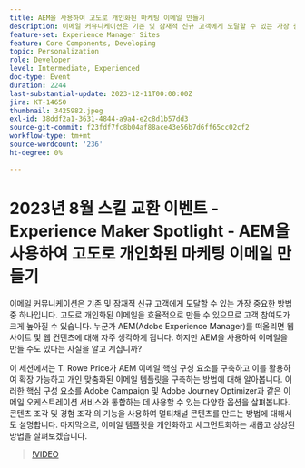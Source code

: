 ```yaml
---
title: AEM을 사용하여 고도로 개인화된 마케팅 이메일 만들기
description: 이메일 커뮤니케이션은 기존 및 잠재적 신규 고객에게 도달할 수 있는 가장 중요한 방법 중 하나입니다. 고도로 개인화된 이메일을 효율적으로 만들 수 있으므로 고객 참여도가 크게 높아질 수 있습니다. 누군가 AEM(Adobe Experience Manager)를 떠올리면 웹 사이트 및 웹 컨텐츠에 대해 자주 생각하게 됩니다. 하지만 AEM을 사용하여 이메일을 만들 수도 있다는 사실을 알고 계십니까
feature-set: Experience Manager Sites
feature: Core Components, Developing
topic: Personalization
role: Developer
level: Intermediate, Experienced
doc-type: Event
duration: 2244
last-substantial-update: 2023-12-11T00:00:00Z
jira: KT-14650
thumbnail: 3425982.jpeg
exl-id: 38ddf2a1-3631-4844-a9a4-e2c8d1b57dd3
source-git-commit: f23fdf7fc8b04af88ace43e56b7d6ff65cc02cf2
workflow-type: tm+mt
source-wordcount: '236'
ht-degree: 0%

---
```


# 2023년 8월 스킬 교환 이벤트 - Experience Maker Spotlight - AEM을 사용하여 고도로 개인화된 마케팅 이메일 만들기

이메일 커뮤니케이션은 기존 및 잠재적 신규 고객에게 도달할 수 있는 가장 중요한 방법 중 하나입니다. 고도로 개인화된 이메일을 효율적으로 만들 수 있으므로 고객 참여도가 크게 높아질 수 있습니다. 누군가 AEM(Adobe Experience Manager)를 떠올리면 웹 사이트 및 웹 컨텐츠에 대해 자주 생각하게 됩니다. 하지만 AEM을 사용하여 이메일을 만들 수도 있다는 사실을 알고 계십니까?

이 세션에서는 T. Rowe Price가 AEM 이메일 핵심 구성 요소를 구축하고 이를 활용하여 확장 가능하고 개인 맞춤화된 이메일 템플릿을 구축하는 방법에 대해 알아봅니다. 이러한 핵심 구성 요소를 Adobe Campaign 및 Adobe Journey Optimizer과 같은 이메일 오케스트레이션 서비스와 통합하는 데 사용할 수 있는 다양한 옵션을 살펴봅니다. 콘텐츠 조각 및 경험 조각 의 기능을 사용하여 멀티채널 콘텐츠를 만드는 방법에 대해서도 설명합니다. 마지막으로, 이메일 템플릿을 개인화하고 세그먼트화하는 새롭고 상상된 방법을 살펴보겠습니다.

>[!VIDEO](https://video.tv.adobe.com/v/3425982/?learn=on)
